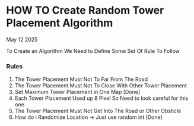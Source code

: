 # HOW TO Create Random Tower Placement Algorithm

May 12 2025

To Create an Algorithm We Need to Define Some Set Of Rule To Follow

### Rules

1. The Tower Placement Must Not To Far From The Road
2. The Tower Placement Must Not To Close With Other Tower Placement
3. Set Maximum Tower Placement in One Map [Done]
4. Each Tower Placement Used up 8 Pixel So Need to look careful for this one
5. The Tower Placement Must Not Get Into The Road or Other Obsticle
6. How do i Randomize Location -> Just use random int [Done]
